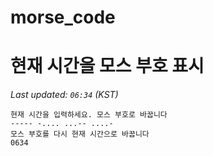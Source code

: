 # morse_code
# 현재 시간을 모스 부호 표시
<!-- MORSE_TIME_START -->
_Last updated: `06:34` (KST)_

```
현재 시간을 입력하세요. 모스 부호로 바꿉니다
----- -.... ...-- ....-
모스 부호를 다시 현재 시간으로 바꿉니다
0634
```
<!-- MORSE_TIME_END -->
